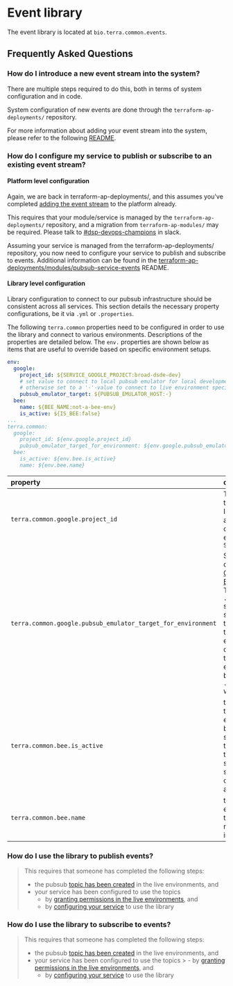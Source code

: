 # Event library

The event library is located at `bio.terra.common.events`.

## Frequently Asked Questions

### How do I introduce a new event stream into the system?

There are multiple steps required to do this, both in terms of system configuration and in code.

System configuration of new events are done through the `terraform-ap-deployments/` repository.

For more information about adding your event stream into the system, please refer to the following [README](https://github.com/broadinstitute/terraform-ap-deployments/tree/master/platform-event-topics).

### How do I configure my service to publish or subscribe to an existing event stream? 

#### Platform level configuration

Again, we are back in terraform-ap-deployments/, and this assumes you've completed [adding the event stream](#how-do-i-introduce-a-new-event-stream-into-the-system) to the platform already.

This requires that your module/service is managed by the `terraform-ap-deployments/` repository, and a migration from `terraform-ap-modules/` may be required. Please talk to [#dsp-devops-champions](https://broadinstitute.slack.com/archives/CADM7MZ35) in slack.

Assuming your service is managed from the terraform-ap-deployments/ repository, you now need to configure your service to publish and subscribe to events. Additional information can be found in the [terraform-ap-deployments/modules/pubsub-service-events](https://github.com/broadinstitute/terraform-ap-deployments/tree/master/platform-event-topics) README. 

#### Library level configuration

Library configuration to connect to our pubsub infrastructure should be consistent across all services. This section details the necessary property configurations, be it via `.yml` or `.properties`.

The following `terra.common` properties need to be configured in order to use the library and connect to various environments. Descriptions of the properties are detailed below. The `env.` properties are shown below as items that are useful to override based on specific environment setups. 

```yml
env:
  google:
    project_id: ${SERVICE_GOOGLE_PROJECT:broad-dsde-dev}
    # set value to connect to local pubsub emulator for local development,
    # otherwise set to a '-'-value to connect to live environment specified by `project_id`
    pubsub_emulator_target: ${PUBSUB_EMULATOR_HOST:-}
  bee:
    name: ${BEE_NAME:not-a-bee-env}
    is_active: ${IS_BEE:false}
...
terra.common:
  google:
    project_id: ${env.google.project_id}
    pubsub_emulator_target_for_environment: ${env.google.pubsub_emulator_target}
  bee:
    is_active: ${env.bee.is_active}
    name: ${env.bee.name}
```

| property                                                     | description                                                                                                                                                                                                                                                                                                                                                                | required |
|:-------------------------------------------------------------|:---------------------------------------------------------------------------------------------------------------------------------------------------------------------------------------------------------------------------------------------------------------------------------------------------------------------------------------------------------------------------|:--------:|
| `terra.common.google.project_id`                             | The google `project_id` to connect to.<br/>In the configuration above, this is configured via the environment variable `SERVICE_GOGLE_PROJECT`                                                                                                                                                                                                                             |    Y     |
| `terra.common.google.pubsub_emulator_target_for_environment` | Set for local (non-live) configuration of a [Google's Pubsub Emulator](https://cloud.google.com/pubsub/docs/emulator).<br/>The `.google.project_id` should be set to the same value identified to start the emulator. If this is not set, and the emulator is not configured to start for tests, the live environment identified by the `.google.project_id` will be used. |    N     |
| `terra.common.bee.is_active`                                 | tells the event library that the runtime environment is our bee environment setup. this will require that the library create topics and subscriptions at startup using a consistent naming (to avoid conflicts)                                                                                                                                                            |    N     |
| `terra.common.bee.name`                                      | the name of the bee environment to ensure topic and subscription names do not intersect                                                                                                                                                                                                                                                                                    |    N     |

### How do I use the library to publish events?

> This requires that someone has completed the following steps:
>
> - the pubsub [topic has been created](#how-do-i-introduce-a-new-event-stream-into-the-system) in the live environments, and
> - your service has been configured to use the topics
>   - by [granting permissions in the live environments](#platform-level-configuration), and
>   - by [configuring your service](#library-level-configuration) to use the library


### How do I use the library to subscribe to events?

> This requires that someone has completed the following steps:
>
> - the pubsub [topic has been created](#how-do-i-introduce-a-new-event-stream-into-the-system) in the live environments, and
> - your service has been configured to use the topics
    >   - by [granting permissions in the live environments](#platform-level-configuration), and
>   - by [configuring your service](#library-level-configuration) to use the library
